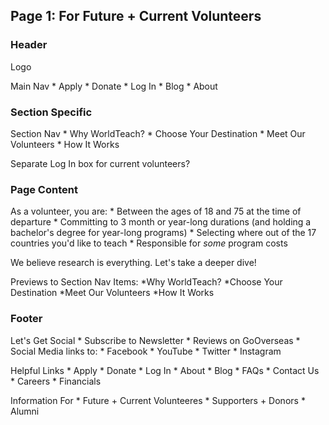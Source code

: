 ## Page 1: For Future + Current Volunteers

### Header
Logo

Main Nav
    * Apply
    * Donate
    * Log In
    * Blog
    * About

### Section Specific

Section Nav
    * Why WorldTeach?
    * Choose Your Destination
    * Meet Our Volunteers
    * How It Works

Separate Log In box for current volunteers?

### Page Content

As a volunteer, you are:
    * Between the ages of 18 and 75 at the time of departure
    * Committing to 3 month or year-long durations (and holding a bachelor's degree for year-long programs)
    * Selecting where out of the 17 countries you'd like to teach
    * Responsible for *some* program costs

We believe research is everything. Let's take a deeper dive!

Previews to Section Nav Items:
    *Why WorldTeach? 
    *Choose Your Destination
    *Meet Our Volunteers
    *How It Works


### Footer

Let's Get Social
    * Subscribe to Newsletter
    * Reviews on GoOverseas
    * Social Media links to:
        * Facebook
        * YouTube
        * Twitter
        * Instagram

Helpful Links
    * Apply
    * Donate
    * Log In
    * About
    * Blog
    * FAQs
    * Contact Us
    * Careers
    * Financials

Information For
    * Future + Current Volunteeres
    * Supporters + Donors
    * Alumni